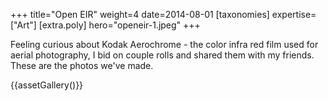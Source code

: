 +++
title="Open EIR"
weight=4
date=2014-08-01
[taxonomies]
expertise=["Art"]
[extra.poly]
hero="openeir-1.jpeg"
+++

Feeling curious about Kodak Aerochrome - the color infra red film used for aerial photography, I bid on couple rolls and shared them with my friends. These are the photos we've made.

{{assetGallery()}}